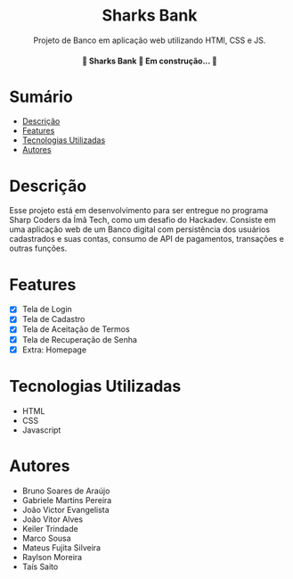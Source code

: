 <h1 align="center">Sharks Bank</h1>

<p align="center">Projeto de Banco em aplicação web utilizando HTMl, CSS e JS.</p>

<h4 align="center">  🚧 Sharks Bank 🦈 Em construção... 🚧 </h4>

# Sumário

- [Descrição](#Descrição)
- [Features](#Features)
- [Tecnologias Utilizadas](#Tecnologias-Utilizadas)
- [Autores](#Autores)

# Descrição

Esse projeto está em desenvolvimento para ser entregue no programa Sharp Coders da Ímã Tech, como um desafio do Hackadev. Consiste em uma aplicação web de um Banco digital com persistência dos usuários cadastrados e suas contas, consumo de API de pagamentos, transações e outras funções.

# Features

- [x] Tela de Login
- [x] Tela de Cadastro
- [x] Tela de Aceitação de Termos
- [x] Tela de Recuperação de Senha
- [x] Extra: Homepage

# Tecnologias Utilizadas

- HTML
- CSS
- Javascript

# Autores

- Bruno Soares de Araújo
- Gabriele Martins Pereira
- João Victor Evangelista
- João Vitor Alves
- Keiler Trindade
- Marco Sousa
- Mateus Fujita Silveira
- Raylson Moreira
- Taís Saito
